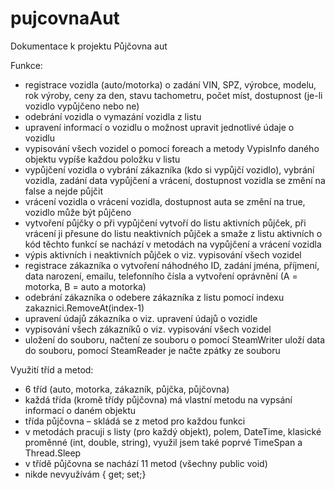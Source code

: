 # pujcovnaAut
Dokumentace k projektu Půjčovna aut

Funkce:
-	registrace vozidla (auto/motorka)
o	zadání VIN, SPZ, výrobce, modelu, rok výroby, ceny za den, stavu tachometru, počet míst, dostupnost (je-li vozidlo vypůjčeno nebo ne)
-	odebrání vozidla
o	vymazání vozidla z listu
-	upravení informací o vozidlu
o	možnost upravit jednotlivé údaje o vozidlu
-	vypisování všech vozidel
o	pomocí foreach a metody VypisInfo daného objektu vypíše každou položku v listu
-	vypůjčení vozidla
o	vybrání zákazníka (kdo si vypůjčí vozidlo), vybrání vozidla, zadání data vypůjčení a vrácení, dostupnost vozidla se změní na false a nejde půjčit
-	vrácení vozidla
o	vrácení vozidla, dostupnost auta se změní na true, vozidlo může být půjčeno
-	vytvoření půjčky 
o	při vypůjčení vytvoří do listu aktivních půjček, při vrácení ji přesune do listu neaktivních půjček a smaže z listu aktivních
o	kód těchto funkcí se nachází v metodách na vypůjčení a vrácení vozidla
-	výpis aktivních i neaktivních půjček
o	viz. vypisování všech vozidel
-	registrace zákazníka
o	vytvoření náhodného ID, zadání jména, příjmení, data narození, emailu, telefonního čísla a vytvoření oprávnění (A = motorka, B = auto a motorka)
-	odebrání zákazníka
o	odebere zákazníka z listu pomocí indexu zakaznici.RemoveAt(index-1)
-	upravení údajů zákazníka
o	viz. upravení údajů o vozidle
-	vypisování všech zákazníků
o	viz. vypisování všech vozidel
-	uložení do souboru, načtení ze souboru
o	pomocí SteamWriter uloží data do souboru, pomocí SteamReader je načte zpátky ze souboru

Využití tříd a metod:
-	6 tříd (auto, motorka, zákazník, půjčka, půjčovna)
-	každá třída (kromě třídy půjčovna) má vlastní metodu na vypsání informací o daném objektu
-	třída půjčovna – skládá se z metod pro každou funkci
-	v metodách pracuji s listy (pro každý objekt), polem, DateTime, klasické proměnné (int, double, string), využil jsem také poprvé TimeSpan a Thread.Sleep
-	v třídě půjčovna se nachází 11 metod (všechny public void)
-	nikde nevyužívám { get; set;}



